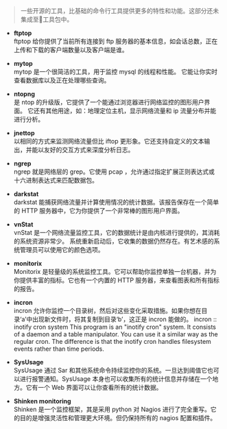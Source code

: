 >一些开源的工具，比基础的命令行工具提供更多的特性和功能。这部分还未集成至工具包中。

* **ftptop**  
ftptop 给你提供了当前所有连接到 ftp 服务器的基本信息，如会话总数，正在上传和下载的客户端数量以及客户端是谁。

* **mytop**  
mytop 是一个很简洁的工具，用于监控 mysql 的线程和性能。
它能让你实时查看数据库以及正在处理哪些查询。

* **ntopng**  
是 ntop 的升级版，它提供了一个能通过浏览器进行网络监控的图形用户界面。
它还有其他用途，如：地理定位主机，显示网络流量和 ip 流量分布并能进行分析。

* **jnettop**  
以相同的方式来监测网络流量但比 iftop 更形象。它还支持自定义的文本输出，并能以友好的交互方式来深度分析日志。

* **ngrep**  
ngrep 就是网络层的 grep。它使用 pcap ，允许通过指定扩展正则表达式或十六进制表达式来匹配数据包。

* **darkstat**  
darkstat 能捕获网络流量并计算使用情况的统计数据。该报告保存在一个简单的 HTTP 服务器中，它为你提供了一个非常棒的图形用户界面。

* **vnStat**  
vnStat 是一个网络流量监控工具，它的数据统计是由内核进行提供的，其消耗的系统资源非常少。
系统重新启动后，它收集的数据仍然存在。有艺术感的系统管理员可以使用它的颜色选项。

* **monitorix**  
Monitorix 是轻量级的系统监控工具。它可以帮助你监控单独一台机器，并为你提供丰富的指标。它也有一个内置的 HTTP 服务器，来查看图表和所有指标的报告。

* **incron**  
incron 允许你监控一个目录树，然后对这些变化采取措施。如果你想在目录‘a’中出现新文件时，将其复制到目录‘b’，这正是 incron 能做的。
incron :: inotify cron system
This program is an "inotify cron" system. It consists of a daemon and a table manipulator. You can use it a similar way as the regular cron. The difference is that the inotify cron handles filesystem events rather than time periods.

* **SysUsage**  
SysUsage 通过 Sar 和其他系统命令持续监控你的系统。一旦达到阈值它也可以进行报警通知。SysUsage 本身也可以收集所有的统计信息并存储在一个地方。它有一个 Web 界面可以让你查看所有的统计数据。

* **Shinken monitoring**  
Shinken 是一个监控框架，其是采用 python 对 Nagios 进行了完全重写。它的目的是增强灵活性和管理更大环境。但仍保持所有的 nagios 配置和插件。





